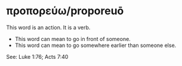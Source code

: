 # προπορεύω/proporeuō
This word is an action. It is a verb.
* This word can mean to go in front of someone.
* This word can mean to go somewhere earlier than someone else.

See: Luke 1:76; Acts 7:40
